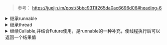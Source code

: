> 参考： https://juejin.im/post/5bbc9311f265da0ac6696d06#heading-6

<details>
<summary>继承runnable</summary>

```java
public class NewThreadByRunnable {

    public static void main(String[] args) {
        Thread t = new Thread(new MyThread());
        t.start();
    }

    static class MyThread implements Runnable{

        @Override
        public void run() {
            System.out.println("Create thread by implement interface Runnable: "+Thread.currentThread().getName());
        }
    }
}
```

</details>


<details>
<summary>继承thread</summary>

```java
public class NewThreadByExtendThread {

    public static void main(String[] args) {
        Thread t = new MyThread();
        t.start();
    }

    static class MyThread extends Thread{
        public MyThread() {
            setName("MyThread");
        }

        @Override
        public void run() {
            System.out.println("Create thread by extend class Thread!! #"+Thread.currentThread().getName());
        }
    }
}
```

</details>


<details>
<summary>继续Callable,并结合Future使用，是runnable的一种补充，使线程执行后可以返回一个结果值</summary>

```java
public class NewThreadByCallable {

    public static void main(String[] args) throws ExecutionException, InterruptedException {
        FutureTask<String> f = new FutureTask<String>(new MyThread());
        Thread t = new Thread(f, "txti");
        t.start();
        System.out.println(f.get());
    }

    static class MyThread implements Callable<String> {

        @Override
        public String call() throws Exception {
            System.out.println("Create Thread by Implements interface Callable!"+Thread.currentThread().getName());
            return "日照香炉生紫烟";
        }
    }
}
```

</details>
